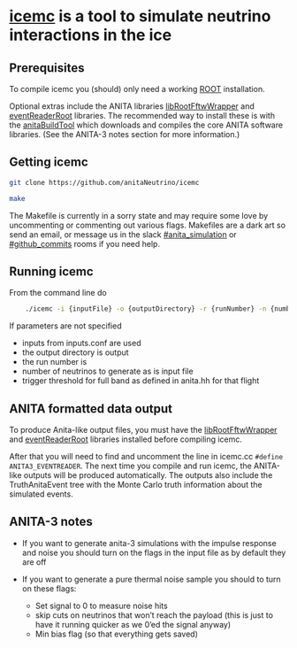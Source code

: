 # [icemc](https://github.com/anitaNeutrino/icemc) is a tool to simulate neutrino interactions in the ice #

## Prerequisites ##

To compile icemc you (should) only need a working [ROOT](https://root.cern.ch/downloading-root) installation.

Optional extras include the ANITA libraries [libRootFftwWrapper](https://github.com/nichol77/libRootFftwWrapper) and [eventReaderRoot](https://github.com/anitaNeutrino/eventReaderRoot) libraries.
The recommended way to install these is with the [anitaBuildTool](https://github.com/anitaNeutrino/anitaBuildTool) which downloads and compiles the core ANITA software libraries.
(See the ANITA-3 notes section for more information.)

## Getting icemc ##

``` bash
git clone https://github.com/anitaNeutrino/icemc
```
``` bash
make
```
The Makefile is currently in a sorry state and may require some love by uncommenting or commenting out various flags.
Makefiles are a dark art so send an email, or message us in the slack [#anita_simulation](https://anitamission.slack.com/messages/anita_simulation/) or [#github_commits](https://anitamission.slack.com/messages/github_commits/) rooms if you need help.


## Running icemc ##

From the command line do
``` bash
    ./icemc -i {inputFile} -o {outputDirectory} -r {runNumber} -n {numberOfNeutrinos} -t {triggerThreshold} -e {energyExponent}
```
If parameters are not specified

   * inputs from inputs.conf are used
   * the output directory is output
   * the run number is
   * number of neutrinos to generate as is input file
   * trigger threshold for full band as defined in anita.hh for that flight

## ANITA formatted data output ##

To produce Anita-like output files, you must have the [libRootFftwWrapper](https://github.com/nichol77/libRootFftwWrapper) and [eventReaderRoot](https://github.com/anitaNeutrino/eventReaderRoot) libraries installed before compiling icemc.

After that you will need to find and uncomment the line in icemc.cc `#define ANITA3_EVENTREADER`.
The next time you compile and run icemc, the ANITA-like outputs will be produced automatically.
The outputs also include the TruthAnitaEvent tree with the Monte Carlo truth information about the simulated events.

## ANITA-3 notes ##

 * If you want to generate anita-3 simulations with the impulse response and noise you should turn on the flags in the input file as by default they are off

* If you want to generate a pure thermal noise sample you should to turn on these flags:
     * Set signal to 0 to measure noise hits
     * skip cuts on neutrinos that won’t reach the payload (this is just to have it running quicker as we 0’ed the signal anyway)
     * Min bias flag (so that everything gets saved)
